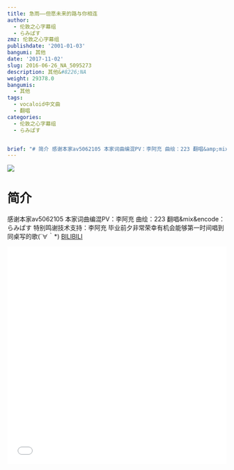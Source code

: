 ```yaml
---
title: 急雨——但愿未来的路与你相连
author:
  - 伦敦之心字幕组
  - らみぱす
zmz: 伦敦之心字幕组
publishdate: '2001-01-03'
bangumi: 其他
date: '2017-11-02'
slug: 2016-06-26_NA_5095273
description: 其他&#8226;NA
weight: 29378.0
bangumis:
  - 其他
tags:
  - vocaloid中文曲
  - 翻唱
categories:
  - 伦敦之心字幕组
  - らみぱす


brief: "# 简介 感谢本家av5062105 本家词曲编混PV：李阿充 曲绘：223 翻唱&amp;mix&amp;encode：らみぱす 特别鸣谢技术支持：李阿充 毕业前夕非常荣幸有机会能够第一时间唱到同桌写的歌(´∀｀*)"
---
```

![](https://i.imgur.com/DdwK2fQ.png)
# 简介  
感谢本家av5062105
本家词曲编混PV：李阿充
曲绘：223
翻唱&amp;mix&amp;encode：らみぱす
特别鸣谢技术支持：李阿充
毕业前夕非常荣幸有机会能够第一时间唱到同桌写的歌(´∀｀*)
  [BILIBILI](https://www.bilibili.com/video/av5095273/)

<div class="vcontainer">  <iframe class='video' src="//www.bilibili.com/blackboard/player.html?aid=5095273" width="100%" height="500" frameborder="0" allowfullscreen="allowfullscreen"></iframe></div>
